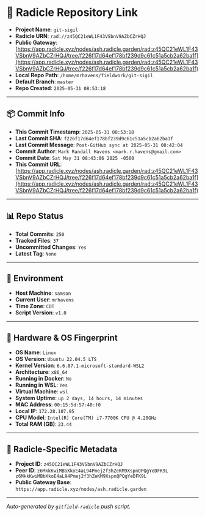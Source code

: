 # 🔗 Radicle Repository Link

- **Project Name**: `git-sigil`
- **Radicle URN**: `rad://z45QC21eWL1F43VSbnV9AZbCZrHQJ`
- **Public Gateway**: [https://app.radicle.xyz/nodes/ash.radicle.garden/rad:z45QC21eWL1F43VSbnV9AZbCZrHQJ/tree/f226f17d64ef178bf239d9c61c51a5cb2a62ba1f](https://app.radicle.xyz/nodes/ash.radicle.garden/rad:z45QC21eWL1F43VSbnV9AZbCZrHQJ/tree/f226f17d64ef178bf239d9c61c51a5cb2a62ba1f)
- **Local Repo Path**: `/home/mrhavens/fieldwork/git-sigil`
- **Default Branch**: `master`
- **Repo Created**: `2025-05-31 08:53:18`

---

## 📦 Commit Info

- **This Commit Timestamp**: `2025-05-31 08:53:18`
- **Last Commit SHA**: `f226f17d64ef178bf239d9c61c51a5cb2a62ba1f`
- **Last Commit Message**: `Post-GitHub sync at 2025-05-31 08:42:04`
- **Commit Author**: `Mark Randall Havens <mark.r.havens@gmail.com>`
- **Commit Date**: `Sat May 31 08:43:06 2025 -0500`
- **This Commit URL**: [https://app.radicle.xyz/nodes/ash.radicle.garden/rad:z45QC21eWL1F43VSbnV9AZbCZrHQJ/tree/f226f17d64ef178bf239d9c61c51a5cb2a62ba1f](https://app.radicle.xyz/nodes/ash.radicle.garden/rad:z45QC21eWL1F43VSbnV9AZbCZrHQJ/tree/f226f17d64ef178bf239d9c61c51a5cb2a62ba1f)

---

## 📊 Repo Status

- **Total Commits**: `250`
- **Tracked Files**: `37`
- **Uncommitted Changes**: `Yes`
- **Latest Tag**: `None`

---

## 🧭 Environment

- **Host Machine**: `samson`
- **Current User**: `mrhavens`
- **Time Zone**: `CDT`
- **Script Version**: `v1.0`

---

## 🧬 Hardware & OS Fingerprint

- **OS Name**: `Linux`
- **OS Version**: `Ubuntu 22.04.5 LTS`
- **Kernel Version**: `6.6.87.1-microsoft-standard-WSL2`
- **Architecture**: `x86_64`
- **Running in Docker**: `No`
- **Running in WSL**: `Yes`
- **Virtual Machine**: `wsl`
- **System Uptime**: `up 2 days, 14 hours, 14 minutes`
- **MAC Address**: `00:15:5d:57:40:f0`
- **Local IP**: `172.28.107.95`
- **CPU Model**: `Intel(R) Core(TM) i7-7700K CPU @ 4.20GHz`
- **Total RAM (GB)**: `23.44`

---

## 🌱 Radicle-Specific Metadata

- **Project ID**: `z45QC21eWL1F43VSbnV9AZbCZrHQJ`
- **Peer ID**: `z6MkkKwiMBbXkoE4aL94Pmej2f3hZeKM9XspnQPQgYeDFK9L
z6MkkKwiMBbXkoE4aL94Pmej2f3hZeKM9XspnQPQgYeDFK9L`
- **Public Gateway Base**: `https://app.radicle.xyz/nodes/ash.radicle.garden`

---

_Auto-generated by `gitfield-radicle` push script._
